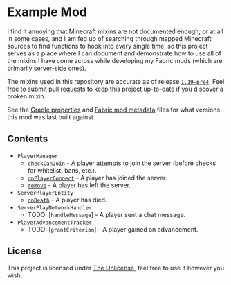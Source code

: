 # Example Mod

I find it annoying that Minecraft mixins are not documented enough, or at all in some cases, and I am fed up of searching through mapped Minecraft sources to find functions to hook into every single time, so this project serves as a place where I can document and demonstrate how to use all of the mixins I have come across while developing my Fabric mods (which are primarily server-side ones).

The mixins used in this repository are accurate as of release [`1.19-pre4`](https://maven.fabricmc.net/docs/yarn-1.19-pre4+build.1/). Feel free to submit [pull requests](https://github.com/viral32111/ExampleMod/pulls) to keep this project up-to-date if you discover a broken mixin.

See the [Gradle properties](/gradle.properties#L9-L15) and [Fabric mod metadata](/src/main/resources/fabric.mod.json#L34-L39) files for what versions this mod was last built against.

## Contents

* `PlayerManager`
  * [`checkCanJoin`](/src/main/java/com/viral32111/example/mixin/PlayerManagerMixin.java#L22-L33) - A player attempts to join the server (before checks for whitelist, bans, etc.).
  * [`onPlayerConnect`](/src/main/java/com/viral32111/example/mixin/PlayerManagerMixin.java#L36-L51) - A player has joined the server.
  * [`remove`](/src/main/java/com/viral32111/example/mixin/PlayerManagerMixin.java#L54-L64) - A player has left the server.
* `ServerPlayerEntity`
  * [`onDeath`](/src/main/java/com/viral32111/example/mixin/ServerPlayerEntityMixin.java#L15) - A player has died.
* `ServerPlayNetworkHandler`
  * TODO: [`handleMessage`] - A player sent a chat message.
* `PlayerAdvancementTracker`
  * TODO: [`grantCriterion`] - A player gained an advancement.

## License

This project is licensed under [The Unlicense](https://unlicense.org/), feel free to use it however you wish.
